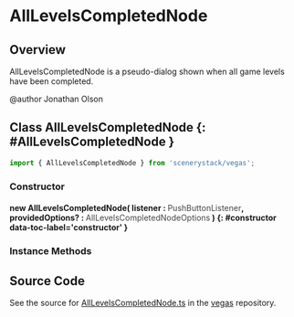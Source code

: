 # AllLevelsCompletedNode

## Overview

AllLevelsCompletedNode is a pseudo-dialog shown when all game levels have been completed.

@author Jonathan Olson

## Class AllLevelsCompletedNode {: #AllLevelsCompletedNode }


```js
import { AllLevelsCompletedNode } from 'scenerystack/vegas';
```
### Constructor

#### new AllLevelsCompletedNode( listener : <span style="font-weight: 400; opacity: 80%;">PushButtonListener</span>, providedOptions? : <span style="font-weight: 400; opacity: 80%;">AllLevelsCompletedNodeOptions</span> ) {: #constructor data-toc-label='constructor' }

### Instance Methods





## Source Code

See the source for [AllLevelsCompletedNode.ts](https://github.com/phetsims/vegas/blob/main/js/AllLevelsCompletedNode.ts) in the [vegas](https://github.com/phetsims/vegas) repository.
